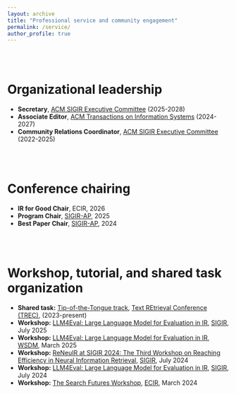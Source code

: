 ```yaml
---
layout: archive
title: "Professional service and community engagement"
permalink: /service/
author_profile: true
---
```


<br/><br/>

Organizational leadership
======
* **Secretary**, [ACM SIGIR Executive Committee](https://sigir.org/general-information/officers-and-volunteers/) (2025-2028)
* **Associate Editor**, [ACM Transactions on Information Systems](https://dl.acm.org/journal/tois/editorial-board) (2024-2027)
* **Community Relations Coordinator**, [ACM SIGIR Executive Committee](https://sigir.org/general-information/officers-and-volunteers/) (2022-2025)

<br/><br/>

Conference chairing
======
* **IR for Good Chair**, ECIR, 2026
* **Program Chair**, [SIGIR-AP](https://www.sigir-ap.org/sigir-ap-2025/organizers/), 2025
* **Best Paper Chair**, [SIGIR-AP](https://www.sigir-ap.org/sigir-ap-2024/organizers/), 2024

<br/><br/>

Workshop, tutorial, and shared task organization
======
* **Shared task:** [Tip-of-the-Tongue track](https://trec-tot.github.io/guidelines), [Text REtrieval Conference (TREC)](https://trec.nist.gov/), (2023-present)
* **Workshop:** [LLM4Eval: Large Language Model for Evaluation in IR](https://llm4eval.github.io/SIGIR2025/), [SIGIR](https://sigir2025.dei.unipd.it/), July 2025
* **Workshop:** [LLM4Eval: Large Language Model for Evaluation in IR](https://llm4eval.github.io/WSDM2025/), [WSDM](https://www.wsdm-conference.org/2025/), March 2025
* **Workshop:** [ReNeuIR at SIGIR 2024: The Third Workshop on Reaching Efficiency in Neural Information Retrieval](https://reneuir.org/), [SIGIR](https://sigir.org/sigir2024/), July 2024
* **Workshop:** [LLM4Eval: Large Language Model for Evaluation in IR](https://llm4eval.github.io/SIGIR2024/), [SIGIR](https://sigir.org/sigir2024/), July 2024
* **Workshop:** [The Search Futures Workshop](https://searchfutures.github.io/), [ECIR](https://www.ecir2024.org/), March 2024
